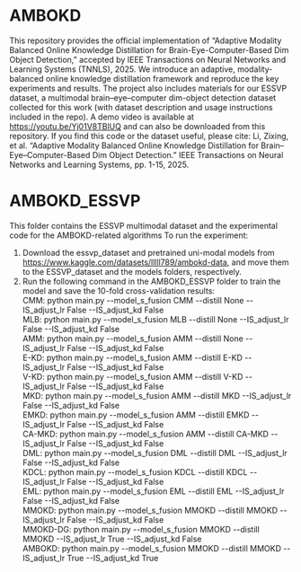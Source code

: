 # AMBOKD
This repository provides the official implementation of “Adaptive Modality Balanced Online Knowledge Distillation for Brain-Eye-Computer-Based Dim Object Detection,” accepted by IEEE Transactions on Neural Networks and Learning Systems (TNNLS), 2025.
We introduce an adaptive, modality-balanced online knowledge distillation framework and reproduce the key experiments and results. The project also includes materials for our ESSVP dataset, a multimodal brain–eye–computer dim-object detection dataset collected for this work (with dataset description and usage instructions included in the repo). A demo video is available at https://youtu.be/Yj01V8TBlUQ and can also be downloaded from this repository. If you find this code or the dataset useful, please cite: 
Li, Zixing, et al. “Adaptive Modality Balanced Online Knowledge Distillation for Brain–Eye–Computer-Based Dim Object Detection.” IEEE Transactions on Neural Networks and Learning Systems, pp. 1-15, 2025.
# AMBOKD_ESSVP
This folder contains the ESSVP multimodal dataset and the experimental code for the AMBOKD-related algorithms
To run the experiment:
1. Download the essvp_dataset and pretrained uni-modal models from https://www.kaggle.com/datasets/lllll789/ambokd-data, and move them to the ESSVP_dataset and the models folders, respectively.
2. Run the following command in the AMBOKD_ESSVP folder to train the model and save the 10-fold cross-validation results:  
   CMM: python main.py --model_s_fusion CMM --distill None --IS_adjust_lr False --IS_adjust_kd False  
   MLB: python main.py --model_s_fusion MLB --distill None --IS_adjust_lr False --IS_adjust_kd False  
   AMM: python main.py --model_s_fusion AMM --distill None --IS_adjust_lr False --IS_adjust_kd False  
   E-KD: python main.py --model_s_fusion AMM --distill E-KD --IS_adjust_lr False --IS_adjust_kd False  
   V-KD: python main.py --model_s_fusion AMM --distill V-KD --IS_adjust_lr False --IS_adjust_kd False  
   MKD: python main.py --model_s_fusion AMM --distill MKD --IS_adjust_lr False --IS_adjust_kd False  
   EMKD: python main.py --model_s_fusion AMM --distill EMKD --IS_adjust_lr False --IS_adjust_kd False  
   CA-MKD: python main.py --model_s_fusion AMM --distill CA-MKD --IS_adjust_lr False --IS_adjust_kd False  
   DML: python main.py --model_s_fusion DML --distill DML --IS_adjust_lr False --IS_adjust_kd False  
   KDCL: python main.py --model_s_fusion KDCL --distill KDCL --IS_adjust_lr False --IS_adjust_kd False  
   EML: python main.py --model_s_fusion EML --distill EML --IS_adjust_lr False --IS_adjust_kd False  
   MMOKD: python main.py --model_s_fusion MMOKD --distill MMOKD --IS_adjust_lr False --IS_adjust_kd False  
   MMOKD-DG: python main.py --model_s_fusion MMOKD --distill MMOKD --IS_adjust_lr True --IS_adjust_kd False  
   AMBOKD: python main.py --model_s_fusion MMOKD --distill MMOKD --IS_adjust_lr True --IS_adjust_kd True

